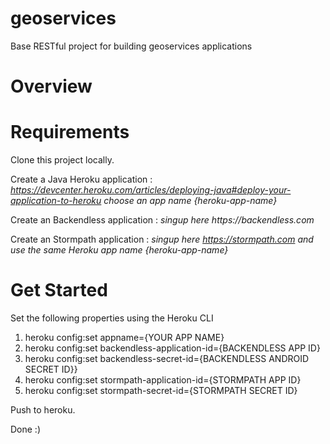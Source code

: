 # geoservices
Base RESTful project for building geoservices applications 

# Overview

# Requirements

Clone this project locally.

Create a Java Heroku application :
_https://devcenter.heroku.com/articles/deploying-java#deploy-your-application-to-heroku choose an app name {heroku-app-name}_

Create an Backendless application :
_singup here https://backendless.com_

Create an Stormpath application :
_singup here https://stormpath.com and use the same Heroku app name {heroku-app-name}_

# Get Started

Set the following properties using the Heroku CLI

1. heroku config:set appname={YOUR APP NAME}
1. heroku config:set backendless-application-id={BACKENDLESS APP ID}
1. heroku config:set backendless-secret-id={BACKENDLESS ANDROID SECRET ID}}
1. heroku config:set stormpath-application-id={STORMPATH APP ID}
1. heroku config:set stormpath-secret-id={STORMPATH SECRET ID}

Push to heroku.

Done :)

    
